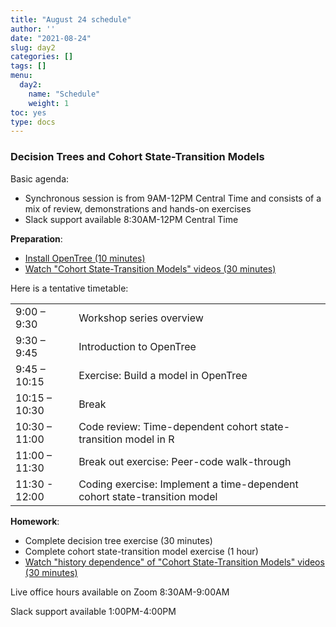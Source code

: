 ```yaml
---
title: "August 24 schedule"
author: ''
date: "2021-08-24"
slug: day2
categories: []
tags: []
menu:
  day2:
    name: "Schedule"
    weight: 1
toc: yes
type: docs
---
```


### Decision Trees and Cohort State-Transition Models

Basic agenda:

- Synchronous session is from 9AM-12PM Central Time and consists of a mix of review, demonstrations and hands-on exercises
- Slack support available 8:30AM-12PM Central Time

**Preparation**:

- [Install OpenTree (10 minutes)](https://cea-and-modeling-using-r-workshop.netlify.app/days/day2/intro_to_decision_analysis/)
- [Watch "Cohort State-Transition Models" videos (30 minutes)](https://cea-and-modeling-using-r-workshop.netlify.app/days/day2/videos_markov/)

Here is a tentative timetable:

|                            |            |
|--------------------------------------------|:------------------|
| 9:00 – 9:30  | Workshop series overview |
| 9:30 – 9:45 | Introduction to OpenTree | 
| 9:45 – 10:15 | Exercise: Build a model in OpenTree |
| 10:15 – 10:30 | Break |
| 10:30 – 11:00 | Code review: Time-dependent cohort state-transition model in R |
| 11:00 – 11:30 | Break out exercise: Peer-code walk-through |
| 11:30 - 12:00 | Coding exercise: Implement a time-dependent cohort state-transition model |

**Homework**:

- Complete decision tree exercise (30 minutes)
- Complete cohort state-transition model exercise (1 hour)
- [Watch "history dependence" of "Cohort State-Transition Models" videos (30 minutes)](https://cea-and-modeling-using-r-workshop.netlify.app/days/day3/videos_markov_ext/)

Live office hours available on Zoom 8:30AM-9:00AM

Slack support available 1:00PM-4:00PM

